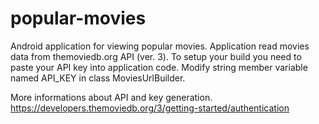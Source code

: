 # popular-movies

Android application for viewing popular movies. Application read movies data from themoviedb.org API (ver. 3).
To setup your build you need to paste your API key into application code. Modify string member variable named API_KEY in class MoviesUrlBuilder.

More informations about API and key generation.
https://developers.themoviedb.org/3/getting-started/authentication
